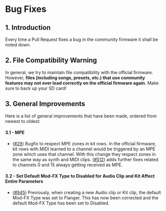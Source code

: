 # Bug Fixes
## 1. Introduction

Every time a Pull Request fixes a bug in the community firmware it shall be noted down.

## 2. File Compatibility Warning

In general, we try to maintain file compatibility with the official firmware. However, **files (including songs, presets, etc.) that use community features may not ever load correctly on the official firmware again**. Make sure to back up your SD card!

## 3. General Improvements

Here is a list of general improvements that have been made, ordered from newest to oldest:

#### 3.1 - MPE
- ([#29]) Bugfix to respect MPE zones in kit rows. In the official firmware, kit rows with MIDI learned to a channel would be triggered by an MPE zone which uses that channel. With this change they respect zones in the same way as synth and MIDI clips. ([#512]) adds further fixes related to channels 0 and 15 always getting received as MPE.

#### 3.2 - Set Default Mod-FX Type to Disabled for Audio Clip and Kit Affect Entire Parameters
- ([#945]) Previously, when creating a new Audio clip or Kit clip, the default Mod-FX Type was set to Flanger. This has now been corrected and the default Mod-FX Type has been set to Disabled.

[#29]: https://github.com/SynthstromAudible/DelugeFirmware/pull/29
[#512]: https://github.com/SynthstromAudible/DelugeFirmware/pull/512
[#945]: https://github.com/SynthstromAudible/DelugeFirmware/pull/945
